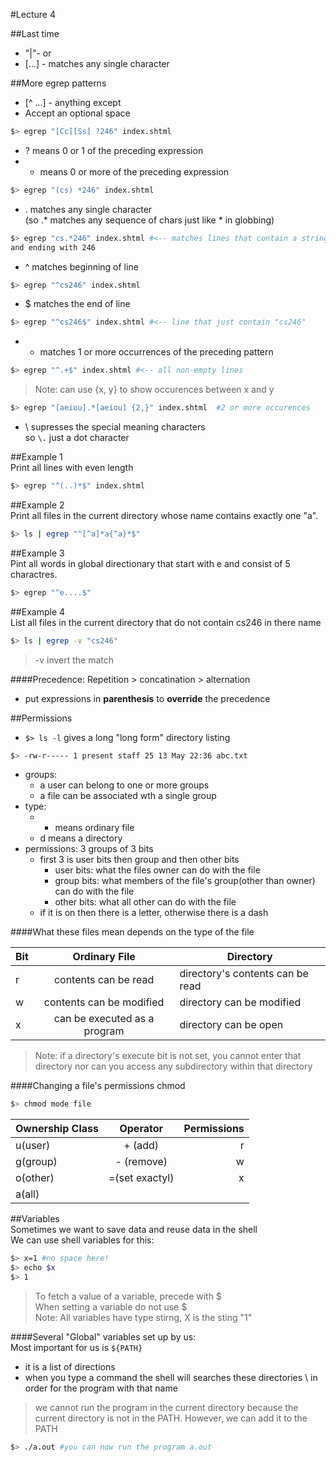 #Lecture 4  

##Last time
- "|"- or
- [...] - matches any single character  
  
##More egrep patterns  
- [^ ...] - anything except  
- Accept an optional space
```bash
$> egrep "[Cc][Ss] ?246" index.shtml
```

- ? means 0 or 1 of the preceding expression
- * means 0 or more of the preceding expression
```bash
$> egrep "(cs) *246" index.shtml
```

- . matches any single character  
(so .* matches any sequence of chars just like * in globbing)  
```bash
$> egrep "cs.*246" index.shtml #<-- matches lines that contain a string starting with CS  
and ending with 246
```

- ^ matches beginning of line 
```bash
$> egrep "^cs246" index.shtml
```

- $ matches the end of line
```bash
$> egrep "^cs246$" index.shtml #<-- line that just contain "cs246"
```

- + matches 1 or more occurrences of the preceding pattern  
```bash
$> egrep "^.+$" index.shtml #<-- all non-empty lines
```
>Note: can use {x, y} to show occurences between x and y
```bash
$> egrep "[aeiou].*[aeiou] {2,}" index.shtml  #2 or more occurences
```
- \ supresses the special meaning characters  
so `\.` just a dot character
  
##Example 1  
Print all lines with even length
```bash
$> egrep "^(..)*$" index.shtml
```

##Example 2  
Print all files in the current directory whose name contains exactly one "a".  
```bash
$> ls | egrep "^[^a]*a{^a}*$"
```

##Example 3  
Pint all words in global directionary that start with e and consist of 5 charactres.  
```bash
$> egrep "^e....$"
```
  
##Example 4  
  List all files in the current directory that do not contain cs246 in there name  
```bash
$> ls | egrep -v "cs246"
```
> -v invert the match  

####Precedence: Repetition > concatination > alternation  
- put expressions in **parenthesis** to **override** the precedence  
  
##Permissions  
- `$> ls -l` gives a long "long form" directory listing

```bash
$> -rw-r----- 1 present staff 25 13 May 22:36 abc.txt
```
- groups:  
	- a user can belong to one or more groups
	- a file can be associated wth a single group  
- type:
	- - means ordinary file
	- d means a directory  
- permissions: 3 groups of 3 bits
	- first 3 is user bits then  group and then other bits
		- user bits: what the files owner can do with the file
		- group bits: what members of the file's group(other than owner) can do
		with the file
		- other bits: what all other can do with the file
	- if it is on then there is a letter, otherwise there is a dash  

####What these files mean depends on the type of the file

|Bit	|Ordinary File	|Directory	|
|-------|:-------------:| ----------|
|r		|contents can be read|directory's contents can be read|
|w		|contents can be modified|directory can be modified|
|x		|can be executed as a program|directory can be open|

>Note: if a directory's execute bit is not set, you cannot enter that directory nor can you
>access any subdirectory within that directory

####Changing a file's permissions chmod  
```bash
$> chmod mode file
```

|Ownership Class	|Operator	|Permissions|
|-------------------|:---------:|----------:|
|u(user)			|+ (add)	|r			|
|g(group)			|- (remove)	|w			|
|o(other)			|=(set exactyl)|x		|
|a(all)				|			|			|


##Variables  
Sometimes we want to save data and reuse data in the shell  
We can use shell variables for this:
```bash
$> x=1 #no space here!
$> echo $x
$> 1
```
> To fetch a value of a variable, precede with $  
>When setting a variable do not use $  
>Note: All variables have type stirng, X is the sting "1"  

####Several "Global" variables set up by us:  
Most important for us is `${PATH}`
- it is a list of directions 
- when you type a command the shell will searches these directories \\
in order for the program with that name

>we cannot run the program in the current directory because the current directory is not 
>in the PATH. However, we can add it to the PATH

```bash
$> ./a.out #you can now run the program a.out
```

